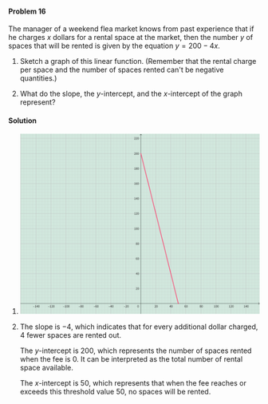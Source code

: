 <div class="alert alert-warning" role="alert">
<h4 class="alert-heading">Problem 16</h4>

The manager of a weekend flea market knows from past experience that if he charges $x$ dollars for a rental space at
the market, then the number $y$ of spaces that will be rented is given by the equation $y = 200 - 4x$.

1. Sketch a graph of this linear function. (Remember that the rental charge per space and the number of spaces rented can't be negative quantities.)

2. What do the slope, the $y$-intercept, and the $x$-intercept of the graph represent?

</div>

<div class="alert alert-success" role="alert">
<h4 class="alert-heading">Solution</h4>

1. ![](_media/graph3.png)

2. The slope is $-4$, which indicates that for every additional dollar charged, $4$ fewer spaces are rented out.

    The $y$-intercept is $200$, which represents the number of spaces rented when the fee is $0$. It can be interpreted as the total number of rental space available.

    The $x$-intercept is $50$, which represents that when the fee reaches or exceeds this threshold value $50$, no spaces will be rented.

</div>

